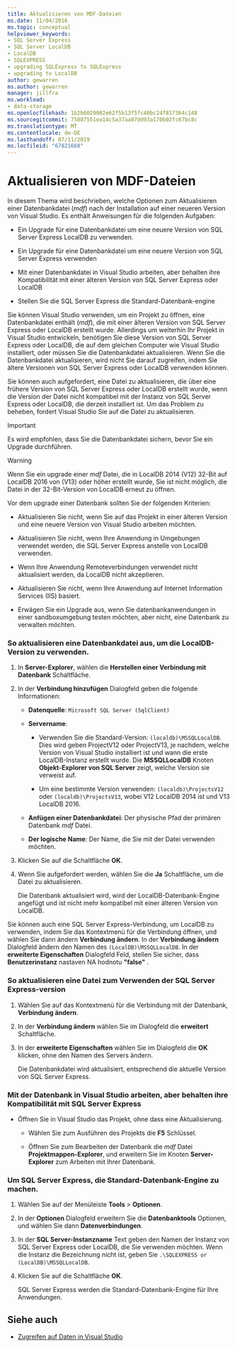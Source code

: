 ```yaml
---
title: Aktualisieren von MDF-Dateien
ms.date: 11/04/2016
ms.topic: conceptual
helpviewer_keywords:
- SQL Server Express
- SQL Server LocalDB
- LocalDB
- SQLEXPRESS
- upgrading SQLExpress to SQLExpress
- upgrading to LocalDB
author: gewarren
ms.author: gewarren
manager: jillfra
ms.workload:
- data-storage
ms.openlocfilehash: 1b2b6029002e62f5b13f5fc40bc24f817364c148
ms.sourcegitcommit: 75807551ea14c5a37aa07dd93a170b02fc67bc8c
ms.translationtype: MT
ms.contentlocale: de-DE
ms.lasthandoff: 07/11/2019
ms.locfileid: "67821660"
---
```

# <a name="upgrade-mdf-files"></a>Aktualisieren von MDF-Dateien

In diesem Thema wird beschrieben, welche Optionen zum Aktualisieren einer Datenbankdatei (*mdf*) nach der Installation auf einer neueren Version von Visual Studio. Es enthält Anweisungen für die folgenden Aufgaben:

- Ein Upgrade für eine Datenbankdatei um eine neuere Version von SQL Server Express LocalDB zu verwenden.

- Ein Upgrade für eine Datenbankdatei um eine neuere Version von SQL Server Express verwenden

- Mit einer Datenbankdatei in Visual Studio arbeiten, aber behalten ihre Kompatibilität mit einer älteren Version von SQL Server Express oder LocalDB

- Stellen Sie die SQL Server Express die Standard-Datenbank-engine

Sie können Visual Studio verwenden, um ein Projekt zu öffnen, eine Datenbankdatei enthält (*mdf*), die mit einer älteren Version von SQL Server Express oder LocalDB erstellt wurde. Allerdings um weiterhin Ihr Projekt in Visual Studio entwickeln, benötigen Sie diese Version von SQL Server Express oder LocalDB, die auf dem gleichen Computer wie Visual Studio installiert, oder müssen Sie die Datenbankdatei aktualisieren. Wenn Sie die Datenbankdatei aktualisieren, wird nicht Sie darauf zugreifen, indem Sie ältere Versionen von SQL Server Express oder LocalDB verwenden können.

Sie können auch aufgefordert, eine Datei zu aktualisieren, die über eine frühere Version von SQL Server Express oder LocalDB erstellt wurde, wenn die Version der Datei nicht kompatibel mit der Instanz von SQL Server Express oder LocalDB, die derzeit installiert ist. Um das Problem zu beheben, fordert Visual Studio Sie auf die Datei zu aktualisieren.

> [!IMPORTANT]
> Es wird empfohlen, dass Sie die Datenbankdatei sichern, bevor Sie ein Upgrade durchführen.

> [!WARNING]
> Wenn Sie ein upgrade einer *mdf* Datei, die in LocalDB 2014 (V12) 32-Bit auf LocalDB 2016 von (V13) oder höher erstellt wurde, Sie ist nicht möglich, die Datei in der 32-Bit-Version von LocalDB erneut zu öffnen.

Vor dem upgrade einer Datenbank sollten Sie der folgenden Kriterien:

- Aktualisieren Sie nicht, wenn Sie auf das Projekt in einer älteren Version und eine neuere Version von Visual Studio arbeiten möchten.

- Aktualisieren Sie nicht, wenn Ihre Anwendung in Umgebungen verwendet werden, die SQL Server Express anstelle von LocalDB verwenden.

- Wenn Ihre Anwendung Remoteverbindungen verwendet nicht aktualisiert werden, da LocalDB nicht akzeptieren.

- Aktualisieren Sie nicht, wenn Ihre Anwendung auf Internet Information Services (IIS) basiert.

- Erwägen Sie ein Upgrade aus, wenn Sie datenbankanwendungen in einer sandboxumgebung testen möchten, aber nicht, eine Datenbank zu verwalten möchten.

### <a name="to-upgrade-a-database-file-to-use-the-localdb-version"></a>So aktualisieren eine Datenbankdatei aus, um die LocalDB-Version zu verwenden.

1. In **Server-Explorer**, wählen die **Herstellen einer Verbindung mit Datenbank** Schaltfläche.

2. In der **Verbindung hinzufügen** Dialogfeld geben die folgende Informationen:

    - **Datenquelle**: `Microsoft SQL Server (SqlClient)`

    - **Servername**:

        - Verwenden Sie die Standard-Version: `(localdb)\MSSQLLocalDB`.  Dies wird geben ProjectV12 oder ProjectV13, je nachdem, welche Version von Visual Studio installiert ist und wann die erste LocalDB-Instanz erstellt wurde. Die **MSSQLLocalDB** Knoten **Objekt-Explorer von SQL Server** zeigt, welche Version sie verweist auf.

        - Um eine bestimmte Version verwenden: `(localdb)\ProjectsV12` oder `(localdb)\ProjectsV13`, wobei V12 LocalDB 2014 ist und V13 LocalDB 2016.

    - **Anfügen einer Datenbankdatei**: Der physische Pfad der primären Datenbank *mdf* Datei.

    - **Der logische Name**: Der Name, die Sie mit der Datei verwenden möchten.

3. Klicken Sie auf die Schaltfläche **OK**.

4. Wenn Sie aufgefordert werden, wählen Sie die **Ja** Schaltfläche, um die Datei zu aktualisieren.

    Die Datenbank aktualisiert wird, wird der LocalDB-Datenbank-Engine angefügt und ist nicht mehr kompatibel mit einer älteren Version von LocalDB.

Sie können auch eine SQL Server Express-Verbindung, um LocalDB zu verwenden, indem Sie das Kontextmenü für die Verbindung öffnen, und wählen Sie dann ändern **Verbindung ändern**. In der **Verbindung ändern** Dialogfeld ändern den Namen des `(LocalDB)\MSSQLLocalDB`. In der **erweiterte Eigenschaften** Dialogfeld Feld, stellen Sie sicher, dass **Benutzerinstanz** nastaven NA hodnotu **"false"** .

### <a name="to-upgrade-a-database-file-to-use-the-sql-server-express-version"></a>So aktualisieren eine Datei zum Verwenden der SQL Server Express-version

1. Wählen Sie auf das Kontextmenü für die Verbindung mit der Datenbank, **Verbindung ändern**.

2. In der **Verbindung ändern** wählen Sie im Dialogfeld die **erweitert** Schaltfläche.

3. In der **erweiterte Eigenschaften** wählen Sie im Dialogfeld die **OK** klicken, ohne den Namen des Servers ändern.

    Die Datenbankdatei wird aktualisiert, entsprechend die aktuelle Version von SQL Server Express.

### <a name="to-work-with-the-database-in-visual-studio-but-retain-compatibility-with-sql-server-express"></a>Mit der Datenbank in Visual Studio arbeiten, aber behalten ihre Kompatibilität mit SQL Server Express

- Öffnen Sie in Visual Studio das Projekt, ohne dass eine Aktualisierung.

  - Wählen Sie zum Ausführen des Projekts die **F5** Schlüssel.

  - Öffnen Sie zum Bearbeiten der Datenbank die *mdf* Datei **Projektmappen-Explorer**, und erweitern Sie im Knoten **Server-Explorer** zum Arbeiten mit Ihrer Datenbank.

### <a name="to-make-sql-server-express-the-default-database-engine"></a>Um SQL Server Express, die Standard-Datenbank-Engine zu machen.

1. Wählen Sie auf der Menüleiste **Tools** > **Optionen**.

2. In der **Optionen** Dialogfeld erweitern Sie die **Datenbanktools** Optionen, und wählen Sie dann **Datenverbindungen**.

3. In der **SQL Server-Instanzname** Text geben den Namen der Instanz von SQL Server Express oder LocalDB, die Sie verwenden möchten. Wenn die Instanz die Bezeichnung nicht ist, geben Sie `.\SQLEXPRESS or (LocalDB)\MSSQLLocalDB`.

4. Klicken Sie auf die Schaltfläche **OK**.

    SQL Server Express werden die Standard-Datenbank-Engine für Ihre Anwendungen.

## <a name="see-also"></a>Siehe auch

- [Zugreifen auf Daten in Visual Studio](accessing-data-in-visual-studio.md)
